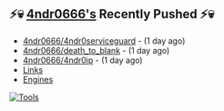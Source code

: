 ## ⚡💀 <a href="https://4ndr0666.github.io/4ndr0site" target="_blank">4ndr0666's</a> Recently Pushed ⚡💀


- [4ndr0666/4ndr0serviceguard](https://github.com/4ndr0666/4ndr0serviceguard) - (1 day ago)
- [4ndr0666/death_to_blank](https://github.com/4ndr0666/death_to_blank) - (1 day ago)
- [4ndr0666/4ndr0ip](https://github.com/4ndr0666/4ndr0ip) - (1 day ago)
- [Links](https://github.com/4ndr0666/Links/blob/main/README.md)        
- [Engines](https://github.com/hoothin/SearchJumper/discussions/73)    

[![Tools](https://skillicons.dev/icons?i=go,py,react,nextjs,git,linux,bash,neovim&theme=dark&perline=18)](https://skillicons.dev)

